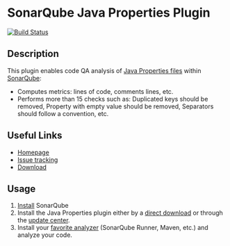 SonarQube Java Properties Plugin
====================

[![Build Status](https://api.travis-ci.org/racodond/sonar-jproperties-plugin.svg)](https://travis-ci.org/racodond/sonar-jproperties-plugin)

## Description
This plugin enables code QA analysis of [Java Properties files](https://en.wikipedia.org/wiki/.properties) within [SonarQube](http://www.sonarqube.org):

 * Computes metrics: lines of code, comments lines, etc.
 * Performs more than 15 checks such as: Duplicated keys should be removed, Property with empty value should be removed, Separators should follow a convention, etc.


## Useful Links

* [Homepage](https://github.com/racodond/sonar-jproperties-plugin)
* [Issue tracking](https://github.com/racodond/sonar-jproperties-plugin/issues)
* [Download](https://github.com/racodond/sonar-jproperties-plugin/releases/)

## Usage
1. [Install](http://docs.sonarqube.org/display/SONAR/Setup+and+Upgrade) SonarQube
2. Install the Java Properties plugin either by a [direct download](https://github.com/racodond/sonar-jproperties-plugin/releases) or through the [update center](http://docs.sonarqube.org/display/SONAR/Update+Center).
3. Install your [favorite analyzer](http://docs.sonarqube.org/display/SONAR/Analyzing+Source+Code#AnalyzingSourceCode-RunningAnalysis) (SonarQube Runner, Maven, etc.) and analyze your code.
